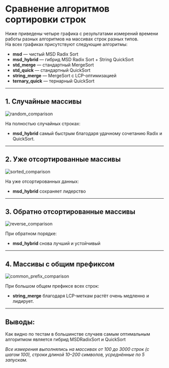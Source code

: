 # Сравнение алгоритмов сортировки строк

Ниже приведены четыре графика с результатами измерений времени работы разных алгоритмов на массивах строк разных типов.  
На всех графиках присутствуют следующие алгоритмы:

- **msd** — чистый MSD Radix Sort  
- **msd_hybrid** — гибрид MSD Radix Sort + String QuickSort  
- **std_merge** — стандартный MergeSort  
- **std_quick** — стандартный QuickSort 
- **string_merge** — MergeSort с LCP-оптимизацией  
- **ternary_quick** — тернарный QuickSort 

---

## 1. Случайные массивы  
![random_comparison](https://github.com/user-attachments/assets/40ab1467-2928-44cd-9776-0ac35d8673bf)

На полностью случайных строках:

- **msd_hybrid** самый быстрым благодаря удачному сочетанию Radix и QuickSort.  

---

## 2. Уже отсортированные массивы  
![sorted_comparison](https://github.com/user-attachments/assets/446c72d2-f7ec-41af-8e90-bc6bf1a9a08e)

На уже отсортированных данных:

- **msd_hybrid** сохраняет лидерство  

---

## 3. Обратно отсортированные массивы  
![reverse_comparison](https://github.com/user-attachments/assets/8f4a0796-06d5-4842-a7fc-964a7f21525b)

При обратном порядке:

- **msd_hybrid** снова лучший и устойчивый

---

## 4. Массивы с общим префиксом  
![common_prefix_comparison](https://github.com/user-attachments/assets/e61f29df-19de-4986-9c86-8dccb10d5b81)

При большом общем префиксе всех строк:

- **string_merge** благодаря LCP-меткам растёт очень медленно и лидирует.  

---
## Выводы:
Как видно по тестам в большинстве случаев самым оптимальным алгоритмом является гибрид MSDRadixSort и QuickSort

*Все измерения выполнялись на массивах от 100 до 3000 строк (с шагом 100), строки длиной 10–200 символов, усреднённые по 5 запускам.*  
